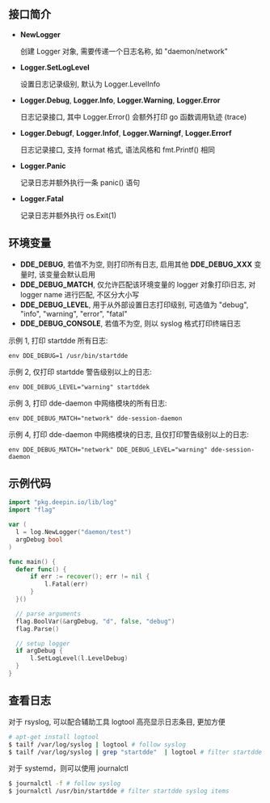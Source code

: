 ## 接口简介

- **NewLogger**

  创建 Logger 对象, 需要传递一个日志名称, 如 "daemon/network"

- **Logger.SetLogLevel**

  设置日志记录级别, 默认为 Logger.LevelInfo

- **Logger.Debug**, **Logger.Info**, **Logger.Warning**, **Logger.Error**

  日志记录接口, 其中 Logger.Error() 会额外打印 go 函数调用轨迹 (trace)

- **Logger.Debugf**, **Logger.Infof**, **Logger.Warningf**, **Logger.Errorf**

  日志记录接口, 支持 format 格式, 语法风格和 fmt.Printf() 相同

- **Logger.Panic**

  记录日志并额外执行一条 panic() 语句

- **Logger.Fatal**

  记录日志并额外执行 os.Exit(1)

## 环境变量

- **DDE_DEBUG**, 若值不为空, 则打印所有日志, 启用其他 **DDE_DEBUG_XXX** 变
  量时, 该变量会默认启用
- **DDE_DEBUG_MATCH**, 仅允许匹配该环境变量的 logger 对象打印i日志, 对
  logger name 进行匹配, 不区分大小写
- **DDE_DEBUG_LEVEL**, 用于从外部设置日志打印级别, 可选值为 "debug", "info", "warning", "error", "fatal"
- **DDE_DEBUG_CONSOLE**, 若值不为空, 则以 syslog 格式打印终端日志

示例 1, 打印 startdde 所有日志:
```
env DDE_DEBUG=1 /usr/bin/startdde
```

示例 2, 仅打印 startdde 警告级别以上的日志:
```
env DDE_DEBUG_LEVEL="warning" startddek
```

示例 3, 打印 dde-daemon 中网络模块的所有日志:
```
env DDE_DEBUG_MATCH="network" dde-session-daemon
```

示例 4, 打印 dde-daemon 中网络模块的日志, 且仅打印警告级别以上的日志:
```
env DDE_DEBUG_MATCH="network" DDE_DEBUG_LEVEL="warning" dde-session-daemon
```

## 示例代码

```go
import "pkg.deepin.io/lib/log"
import "flag"

var (
  l = log.NewLogger("daemon/test")
  argDebug bool
)

func main() {
  defer func() {
      if err := recover(); err != nil {
          l.Fatal(err)
      }
  }()

  // parse arguments
  flag.BoolVar(&argDebug, "d", false, "debug")
  flag.Parse()

  // setup logger
  if argDebug {
      l.SetLogLevel(l.LevelDebug)
  }
}
```

## 查看日志

对于 rsyslog, 可以配合辅助工具 logtool 高亮显示日志条目, 更加方便
```sh
# apt-get install logtool
$ tailf /var/log/syslog | logtool # follow syslog
$ tailf /var/log/syslog | grep "startdde"  | logtool # filter startdde syslog items
```

对于 systemd，则可以使用 journalctl
```sh
$ journalctl -f # follow syslog
$ journalctl /usr/bin/startdde # filter startdde syslog items
```
